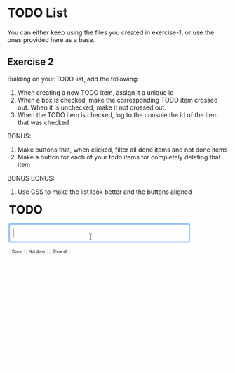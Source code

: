 # TODO List

You can either keep using the files you created in exercise-1, or use the ones provided here as a base.

## Exercise 2

Building on your TODO list, add the following:

1. When creating a new TODO item, assign it a unique id
2. When a box is checked, make the corresponding TODO item crossed out. When it is unchecked, make it not crossed out.
3. When the TODO item is checked, log to the console the id of the item that was checked

BONUS:

1. Make buttons that, when clicked, filter all done items and not done items
2. Make a button for each of your todo items for completely deleting that item

BONUS BONUS:

1. Use CSS to make the list look better and the buttons aligned

![TODO Demo](images/todo-demo2.gif)
